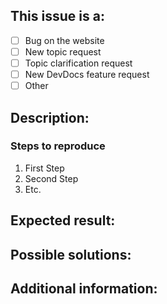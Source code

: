 <!-- (REQUIRED) What is the nature of this issue? -->
## This issue is a:
- [ ] Bug on the website
- [ ] New topic request
- [ ] Topic clarification request
- [ ] New DevDocs feature request
- [ ] Other

<!-- (REQUIRED) What is the issue/current behavior? -->
## Description:

<!-- (OPTIONAL) What needs to be done to replicate this issue? (provide Gist if needed) -->
### Steps to reproduce

1. First Step
2. Second Step
3. Etc.

<!-- (REQUIRED) When this issue is resolved, what is the expected result/behavior? -->
## Expected result:

<!-- (OPTIONAL) What would a solution for this issue look like? -->
## Possible solutions:

<!-- (OPTIONAL) What other information can you provide about this issue? -->
## Additional information:

<!--
Thank you for taking the time to report this issue!
GitHub Issues should only be created for problems/topics related to this project's codebase.

Before submitting this issue, please make sure you are complying with our Code of Conduct:
https://github.com/magento/devdocs/blob/develop/.github/CODE_OF_CONDUCT.md

Issues that do not comply with our Code of Conduct or do not contain enough information may be closed at the maintainers' discretion.

Feel free to remove this section before creating this issue.
-->
